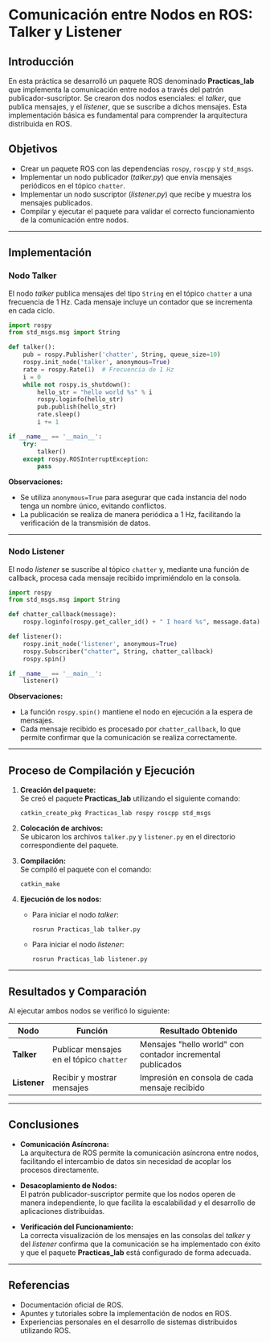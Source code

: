 # Comunicación entre Nodos en ROS: Talker y Listener

## Introducción
En esta práctica se desarrolló un paquete ROS denominado **Practicas_lab** que implementa la comunicación entre nodos a través del patrón publicador-suscriptor. Se crearon dos nodos esenciales: el *talker*, que publica mensajes, y el *listener*, que se suscribe a dichos mensajes. Esta implementación básica es fundamental para comprender la arquitectura distribuida en ROS.

## Objetivos
- Crear un paquete ROS con las dependencias `rospy`, `roscpp` y `std_msgs`.
- Implementar un nodo publicador (*talker.py*) que envía mensajes periódicos en el tópico `chatter`.
- Implementar un nodo suscriptor (*listener.py*) que recibe y muestra los mensajes publicados.
- Compilar y ejecutar el paquete para validar el correcto funcionamiento de la comunicación entre nodos.

---

## Implementación

### Nodo Talker
El nodo *talker* publica mensajes del tipo `String` en el tópico `chatter` a una frecuencia de 1 Hz. Cada mensaje incluye un contador que se incrementa en cada ciclo.

```python
import rospy
from std_msgs.msg import String

def talker():
    pub = rospy.Publisher('chatter', String, queue_size=10)
    rospy.init_node('talker', anonymous=True)
    rate = rospy.Rate(1)  # Frecuencia de 1 Hz
    i = 0
    while not rospy.is_shutdown():
        hello_str = "hello world %s" % i
        rospy.loginfo(hello_str)
        pub.publish(hello_str)
        rate.sleep()
        i += 1

if __name__ == '__main__':
    try:
        talker()
    except rospy.ROSInterruptException:
        pass
```

**Observaciones:**
- Se utiliza `anonymous=True` para asegurar que cada instancia del nodo tenga un nombre único, evitando conflictos.
- La publicación se realiza de manera periódica a 1 Hz, facilitando la verificación de la transmisión de datos.

---

### Nodo Listener
El nodo *listener* se suscribe al tópico `chatter` y, mediante una función de callback, procesa cada mensaje recibido imprimiéndolo en la consola.

```python
import rospy
from std_msgs.msg import String

def chatter_callback(message):
    rospy.loginfo(rospy.get_caller_id() + " I heard %s", message.data)

def listener():
    rospy.init_node('listener', anonymous=True)
    rospy.Subscriber("chatter", String, chatter_callback)
    rospy.spin()

if __name__ == '__main__':
    listener()
```

**Observaciones:**
- La función `rospy.spin()` mantiene el nodo en ejecución a la espera de mensajes.
- Cada mensaje recibido es procesado por `chatter_callback`, lo que permite confirmar que la comunicación se realiza correctamente.

---

## Proceso de Compilación y Ejecución

1. **Creación del paquete:**  
   Se creó el paquete **Practicas_lab** utilizando el siguiente comando:
   ```
   catkin_create_pkg Practicas_lab rospy roscpp std_msgs
   ```

2. **Colocación de archivos:**  
   Se ubicaron los archivos `talker.py` y `listener.py` en el directorio correspondiente del paquete.

3. **Compilación:**  
   Se compiló el paquete con el comando:
   ```
   catkin_make
   ```

4. **Ejecución de los nodos:**  
   - Para iniciar el nodo *talker*:
     ```
     rosrun Practicas_lab talker.py
     ```
   - Para iniciar el nodo *listener*:
     ```
     rosrun Practicas_lab listener.py
     ```

---

## Resultados y Comparación

Al ejecutar ambos nodos se verificó lo siguiente:

| Nodo      | Función                                      | Resultado Obtenido                                           |
|-----------|----------------------------------------------|--------------------------------------------------------------|
| **Talker**   | Publicar mensajes en el tópico `chatter`   | Mensajes "hello world" con contador incremental publicados   |
| **Listener** | Recibir y mostrar mensajes                  | Impresión en consola de cada mensaje recibido                |

---

## Conclusiones

- **Comunicación Asíncrona:**  
  La arquitectura de ROS permite la comunicación asíncrona entre nodos, facilitando el intercambio de datos sin necesidad de acoplar los procesos directamente.

- **Desacoplamiento de Nodos:**  
  El patrón publicador-suscriptor permite que los nodos operen de manera independiente, lo que facilita la escalabilidad y el desarrollo de aplicaciones distribuidas.

- **Verificación del Funcionamiento:**  
  La correcta visualización de los mensajes en las consolas del *talker* y del *listener* confirma que la comunicación se ha implementado con éxito y que el paquete **Practicas_lab** está configurado de forma adecuada.

---

## Referencias
- Documentación oficial de ROS.
- Apuntes y tutoriales sobre la implementación de nodos en ROS.
- Experiencias personales en el desarrollo de sistemas distribuidos utilizando ROS.
```
